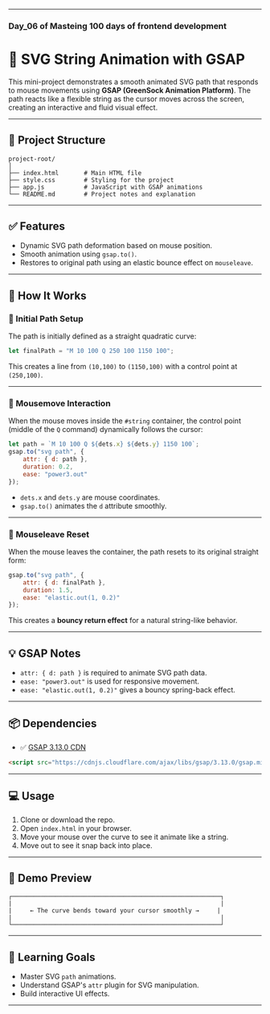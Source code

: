 
---

### Day_06 of Masteing 100 days of frontend development

# 🎯 SVG String Animation with GSAP

This mini-project demonstrates a smooth animated SVG path that responds to mouse movements using **GSAP (GreenSock Animation Platform)**. The path reacts like a flexible string as the cursor moves across the screen, creating an interactive and fluid visual effect.

---

## 📂 Project Structure

```
project-root/
│
├── index.html       # Main HTML file
├── style.css        # Styling for the project
├── app.js           # JavaScript with GSAP animations
└── README.md        # Project notes and explanation
```

---

## ✅ Features

* Dynamic SVG path deformation based on mouse position.
* Smooth animation using `gsap.to()`.
* Restores to original path using an elastic bounce effect on `mouseleave`.

---

## 🚀 How It Works

### 🔹 Initial Path Setup

The path is initially defined as a straight quadratic curve:

```js
let finalPath = "M 10 100 Q 250 100 1150 100";
```

This creates a line from `(10,100)` to `(1150,100)` with a control point at `(250,100)`.

---

### 🔹 Mousemove Interaction

When the mouse moves inside the `#string` container, the control point (middle of the `Q` command) dynamically follows the cursor:

```js
let path = `M 10 100 Q ${dets.x} ${dets.y} 1150 100`;
gsap.to("svg path", {
    attr: { d: path },
    duration: 0.2,
    ease: "power3.out"
});
```

* `dets.x` and `dets.y` are mouse coordinates.
* `gsap.to()` animates the `d` attribute smoothly.

---

### 🔹 Mouseleave Reset

When the mouse leaves the container, the path resets to its original straight form:

```js
gsap.to("svg path", {
    attr: { d: finalPath },
    duration: 1.5,
    ease: "elastic.out(1, 0.2)"
});
```

This creates a **bouncy return effect** for a natural string-like behavior.

---

## 💡 GSAP Notes

* `attr: { d: path }` is required to animate SVG path data.
* `ease: "power3.out"` is used for responsive movement.
* `ease: "elastic.out(1, 0.2)"` gives a bouncy spring-back effect.

---

## 📦 Dependencies

* ✅ [GSAP 3.13.0 CDN](https://cdnjs.cloudflare.com/ajax/libs/gsap/3.13.0/gsap.min.js)

```html
<script src="https://cdnjs.cloudflare.com/ajax/libs/gsap/3.13.0/gsap.min.js"></script>
```

---

## 💻 Usage

1. Clone or download the repo.
2. Open `index.html` in your browser.
3. Move your mouse over the curve to see it animate like a string.
4. Move out to see it snap back into place.

---

## 📸 Demo Preview

```text
┌──────────────────────────────────────────────────────────┐
|                                                          |
|     ← The curve bends toward your cursor smoothly →     |
|                                                          |
└──────────────────────────────────────────────────────────┘
```

---

## 📘 Learning Goals

* Master SVG `path` animations.
* Understand GSAP's `attr` plugin for SVG manipulation.
* Build interactive UI effects.

---

